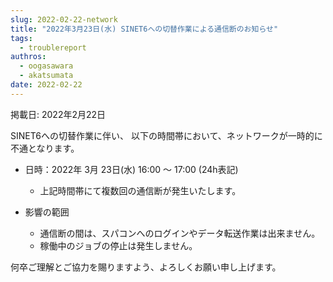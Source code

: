 ```yaml
---
slug: 2022-02-22-network
title: "2022年3月23日(水) SINET6への切替作業による通信断のお知らせ"
tags:
  - troublereport
authros:
  - oogasawara
  - akatsumata
date: 2022-02-22
---
```


掲載日: 2022年2月22日

SINET6への切替作業に伴い、 以下の時間帯において、ネットワークが一時的に不通となります。

- 日時：2022年 3月 23日(水) 16:00 ～ 17:00 (24h表記)
  - 上記時間帯にて複数回の通信断が発生いたします。

- 影響の範囲
  - 通信断の間は、スパコンへのログインやデータ転送作業は出来ません。
  - 稼働中のジョブの停止は発生しません。

何卒ご理解とご協力を賜りますよう、よろしくお願い申し上げます。